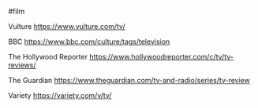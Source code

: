 #film

Vulture
https://www.vulture.com/tv/

BBC
https://www.bbc.com/culture/tags/television

The Hollywood Reporter
https://www.hollywoodreporter.com/c/tv/tv-reviews/

The Guardian
https://www.theguardian.com/tv-and-radio/series/tv-review

Variety
https://variety.com/v/tv/


